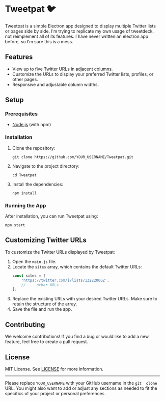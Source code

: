 
# Tweetpat 🐦

Tweetpat is a simple Electron app designed to display multiple Twitter 
lists or pages side by side. I'm trying to replicate my own usage of 
tweetdeck, not reimplement all of its features. I have never written an 
electron app before, so I'm sure this is a mess. 

## Features
- View up to five Twitter URLs in adjacent columns.
- Customize the URLs to display your preferred Twitter lists, profiles, or 
other pages.
- Responsive and adjustable column widths.

## Setup

### Prerequisites
- [Node.js](https://nodejs.org/) (with npm)

### Installation
1. Clone the repository:
   ```
   git clone https://github.com/YOUR_USERNAME/Tweetpat.git
   ```
2. Navigate to the project directory:
   ```
   cd Tweetpat
   ```
3. Install the dependencies:
   ```
   npm install
   ```

### Running the App
After installation, you can run Tweetpat using:
```
npm start
```

## Customizing Twitter URLs

To customize the Twitter URLs displayed by Tweetpat:

1. Open the `main.js` file.
2. Locate the `sites` array, which contains the default Twitter URLs:
   ```javascript
   const sites = [
       'https://twitter.com/i/lists/132220062',
       // ... other URLs ...
   ];
   ```
3. Replace the existing URLs with your desired Twitter URLs. Make sure to 
retain the structure of the array.
4. Save the file and run the app.

## Contributing

We welcome contributions! If you find a bug or would like to add a new 
feature, feel free to create a pull request.

## License

MIT License. See [LICENSE](LICENSE) for more information.

---

Please replace `YOUR_USERNAME` with your GitHub username in the `git 
clone` URL. You might also want to add or adjust any sections as needed to 
fit the specifics of your project or personal preferences.

